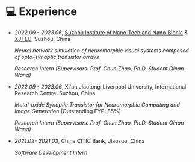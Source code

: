 # 💻 Experience

- *2022.09 - 2023.06*, [Suzhou Institute of Nano‑Tech and Nano‑Bionic](http://english.sinano.cas.cn/) & [XJTLU](https://www.xjtlu.edu.cn/en), Suzhou, China

  *Neural network simulation of neuromorphic visual systems composed of opto-synaptic transistor arrays*
  
  *Research Intern (Supervisors: Prof. Chun Zhao, Ph.D. Student Qinan Wang)*
  
- *2022.09 - 2023.06*, Xi'an Jiaotong-Liverpool University, International Research Centre, Suzhou, China

  *Metal-oxide Synaptic Transistor for Neuromorphic Computing and Image Generation* (Outstanding FYP: 85%)

  *Research Intern (Supervisors: Prof. Chun Zhao, Ph.D. Student Qinan Wang)*

- *2021.02- 2021.03*, China CITIC Bank, Jiaozuo, China

  *Software Development Intern*